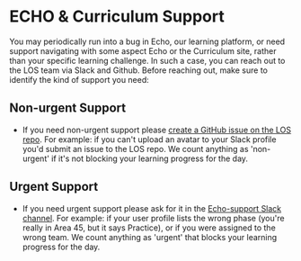 # ECHO & Curriculum Support

You may periodically run into a bug in Echo, our learning platform, or need support navigating with some aspect Echo or the Curriculum site, rather than your specific learning challenge. In such a case, you can reach out to the LOS team via Slack and Github. Before reaching out, make sure to identify the kind of support you need:

## Non-urgent Support

* If you need non-urgent support please [create a GitHub issue on the LOS repo](https://github.com/LearnersGuild/los/issues/new). For example: if you can't upload an avatar to your Slack profile you'd submit an issue to the LOS repo. We count anything as 'non-urgent' if it's not blocking your learning progress for the day.

## Urgent Support

* If you need urgent support please ask for it in the [Echo-support Slack channel](https://learnersguild.slack.com/messages/C4X8T7UBT/). For example: if your user profile lists the wrong phase \(you're really in Area 45, but it says Practice\), or if you were assigned to the wrong team. We count anything as 'urgent' that blocks your learning progress for the day. 
